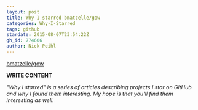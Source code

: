 ```yaml
---
layout: post
title: Why I starred bmatzelle/gow
categories: Why-I-Starred
tags: github
stardate: 2015-08-07T23:54:22Z
gh_id: 774606
author: Nick Peihl
---
```


[bmatzelle/gow](https://github.com/bmatzelle/gow)

**WRITE CONTENT**

*"Why I starred" is a series of articles describing projects I star on GitHub and why I found them interesting. My hope is that you'll find them interesting as well.*

